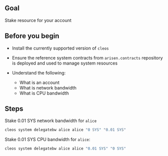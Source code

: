 ## Goal

Stake resource for your account

## Before you begin

* Install the currently supported version of `cleos`

* Ensure the reference system contracts from `arisen.contracts` repository is deployed and used to manage system resources

* Understand the following:
  * What is an account
  * What is network bandwidth
  * What is CPU bandwidth

## Steps

Stake 0.01 SYS network bandwidth for `alice`

```sh
cleos system delegatebw alice alice "0 SYS" "0.01 SYS"
```

Stake 0.01 SYS CPU bandwidth for `alice`:

```sh
cleos system delegatebw alice alice "0.01 SYS" "0 SYS"
```